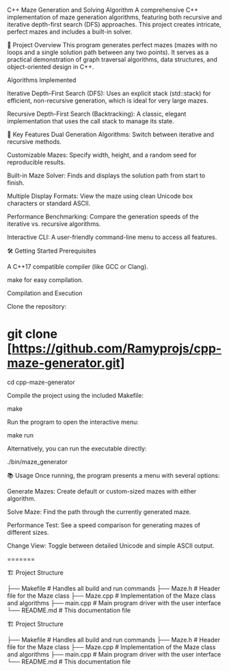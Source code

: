 C++ Maze Generation and Solving Algorithm
A comprehensive C++ implementation of maze generation algorithms, featuring both recursive and iterative depth-first search (DFS) approaches. This project creates intricate, perfect mazes and includes a built-in solver.

🎯 Project Overview
This program generates perfect mazes (mazes with no loops and a single solution path between any two points). It serves as a practical demonstration of graph traversal algorithms, data structures, and object-oriented design in C++.

Algorithms Implemented

Iterative Depth-First Search (DFS): Uses an explicit stack (std::stack) for efficient, non-recursive generation, which is ideal for very large mazes.

Recursive Depth-First Search (Backtracking): A classic, elegant implementation that uses the call stack to manage its state.

🚀 Key Features
Dual Generation Algorithms: Switch between iterative and recursive methods.

Customizable Mazes: Specify width, height, and a random seed for reproducible results.

Built-in Maze Solver: Finds and displays the solution path from start to finish.

Multiple Display Formats: View the maze using clean Unicode box characters or standard ASCII.

Performance Benchmarking: Compare the generation speeds of the iterative vs. recursive algorithms.

Interactive CLI: A user-friendly command-line menu to access all features.

🛠️ Getting Started
Prerequisites

A C++17 compatible compiler (like GCC or Clang).

make for easy compilation.

Compilation and Execution

Clone the repository:

git clone [https://github.com/Ramyprojs/cpp-maze-generator.git]
=======
cd cpp-maze-generator

Compile the project using the included Makefile:

make

Run the program to open the interactive menu:

make run

Alternatively, you can run the executable directly:

./bin/maze_generator

📚 Usage
Once running, the program presents a menu with several options:

Generate Mazes: Create default or custom-sized mazes with either algorithm.

Solve Maze: Find the path through the currently generated maze.

Performance Test: See a speed comparison for generating mazes of different sizes.

Change View: Toggle between detailed Unicode and simple ASCII output.

=======

🏗️ Project Structure

├── Makefile          # Handles all build and run commands
├── Maze.h            # Header file for the Maze class
├── Maze.cpp          # Implementation of the Maze class and algorithms
├── main.cpp          # Main program driver with the user interface
└── README.md         # This documentation file


🏗️ Project Structure

├── Makefile          # Handles all build and run commands
├── Maze.h            # Header file for the Maze class
├── Maze.cpp          # Implementation of the Maze class and algorithms
├── main.cpp          # Main program driver with the user interface
└── README.md         # This documentation file

